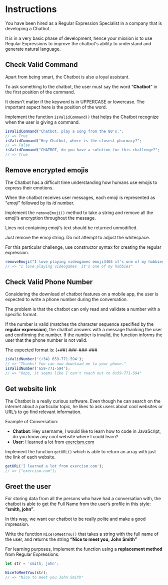 # Instructions

You have been hired as a Regular Expression Specialist in a company that is developing a Chatbot.

It is in a very basic phase of development, hence your mission is to use Regular Expressions to improve the chatbot's ability to understand and generate natural language.

## Check Valid Command

Apart from being smart, the Chatbot is also a loyal assistant.

To ask something to the chatbot, the user must say the word “**Chatbot**” in the first position of the command.

It doesn't matter if the keyword is in UPPERCASE or lowercase. The important aspect here is the position of the word.

Implement the function `isValidCommand()` that helps the Chatbot recognize when the user is giving a command.

```javascript
isValidCommand("Chatbot, play a song from the 80's.";
// => True
isValidCommand("Hey Chatbot, where is the closest pharmacy?";
// => False
isValidCommand("CHATBOT, do you have a solution for this challenge?";
// => True
```

## Remove encrypted emojis

The Chatbot has a difficult time understanding how humans use emojis to express their emotions.

When the chatbot receives user messages, each emoji is represented as “_emoji_” followed by its _id_ number.

Implement the `removeEmoji()` method to take a string and remove all the emoji’s encryption throughout the message.

Lines not containing emoji’s text should be returned unmodified.

Just remove the emoji string. Do not attempt to adjust the whitespace.

For this particular challenge, use constructor syntax for creating the regular expression.

```javascript
removeEmoji("I love playing videogames emoji3465 it's one of my hobbies");
// => "I love playing videogames  it's one of my hobbies"
```

## Check Valid Phone Number

Considering the download of chatbot features on a mobile app, the user is expected to write a phone number during the conversation.

The problem is that the chatbot can only read and validate a number with a specific format.

If the number is valid (matches the character sequence specified by the **regular expression**), the chatbot answers with a message thanking the user and confirming the number. If the number is invalid, the function informs the user that the phone number is not valid.

The expected format is: (+##) ###-###-###

```javascript
isValidNumber('(+34) 659-771-594');
// => "Thanks! You can now download me to your phone."
isValidNumber('659-771-594');
// => "Oops, it seems like I can't reach out to 6s59-771-594"
```

## Get website link

The Chatbot is a really curious software. Even though he can search on the internet about a particular topic, he likes to ask users about cool websites or URL’s to go find relevant information.

Example of Conversation:

- **Chatbot**: Hey username, I would like to learn how to code in JavaScript, do you know any cool website where I could learn?
- **User**: I learned a lot from [exercism.com](http://website.com)

Implement the function `getURL()` which is able to return an array with just the link of each website.

```javascript
getURL('I learned a lot from exercism.com');
// => ["exercism.com"];
```

## Greet the user

For storing data from all the persons who have had a conversation with, the chatbot is able to get the Full Name from the user’s profile in this style: **“smith, john”**.

In this way, we want our chatbot to be really polite and make a good impression.

Write the function `NiceToMeetYou()` that takes a string with the full name of the user, and returns the string **“Nice to meet you, John Smith”**

For learning purposes, implement the function using a **replacement method** from Regular Expressions.

```javascript
let str = 'smith, john';

NiceToMeetYou(str);
// => "Nice to meet you John Smith"
```
